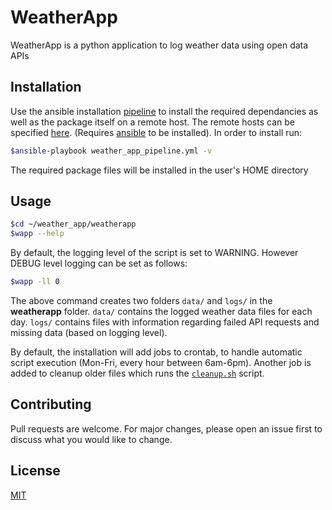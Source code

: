 # WeatherApp

WeatherApp is a python application to log weather data using open data APIs

## Installation

Use the ansible installation [pipeline](https://github.com/SumantBagri/weather_app/blob/main/ansible/weather_app_pipeline.yml) to install the required dependancies as well as the package itself on a remote host. The remote hosts can be specified [here](https://github.com/SumantBagri/weather_app/blob/main/ansible/inventory/hosts). (Requires [ansible](https://docs.ansible.com/ansible/latest/installation_guide/intro_installation.html) to be installed). In order to install run:

```bash
$ansible-playbook weather_app_pipeline.yml -v
```

The required package files will be installed in the user's HOME directory

## Usage

```bash
$cd ~/weather_app/weatherapp
$wapp --help
```

By default, the logging level of the script is set to WARNING. However DEBUG level logging can be set as follows:

```bash
$wapp -ll 0
```

The above command creates two folders `data/` and `logs/` in the **weatherapp** folder. `data/` contains the logged weather data files for each day. `logs/` contains files with information regarding failed API requests and missing data (based on logging level).

By default, the installation will add jobs to crontab, to handle automatic script execution (Mon-Fri, every hour between 6am-6pm). Another job is added to cleanup older files which runs the [`cleanup.sh`](https://github.com/SumantBagri/weather_app/blob/main/weatherapp/cleanup.sh) script.


## Contributing

Pull requests are welcome. For major changes, please open an issue first to discuss what you would like to change.

## License

[MIT](https://choosealicense.com/licenses/mit/)
